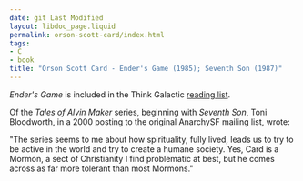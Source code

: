 ```yaml
---
date: git Last Modified
layout: libdoc_page.liquid
permalink: orson-scott-card/index.html
tags:
- C
- book
title: "Orson Scott Card - Ender's Game (1985); Seventh Son (1987)"
---
```


<em>Ender's Game</em> is included in the Think Galactic <a href="http://thinkgalactic.org/reading-lists/by-author/">reading list</a>.

Of the <em>Tales of Alvin Maker</em> series, beginning with <em>Seventh Son</em>, Toni Bloodworth, in a 2000 posting to the original AnarchySF mailing list, wrote:

"The series seems to me about how spirituality, fully lived, leads us to try to be active in the world and try to create a humane society. Yes, Card is a Mormon, a sect of Christianity I find problematic at best, but he comes across as far more tolerant than most Mormons."